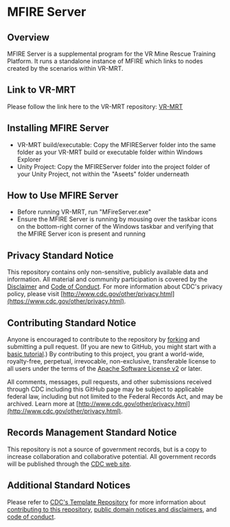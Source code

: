 # MFIRE Server
## Overview
MFIRE Server is a supplemental program for the VR Mine Rescue Training Platform. It runs a standalone instance of MFIRE which links to nodes created by the scenarios within VR-MRT.

## Link to VR-MRT
Please follow the link here to the VR-MRT repository: [VR-MRT](https://github.com/CDCgov/vr-mine-rescue-training)

## Installing MFIRE Server
* VR-MRT build/executable: Copy the MFIREServer folder into the same folder as your VR-MRT build or executable folder within Windows Explorer
* Unity Project: Copy the MFIREServer folder into the project folder of your Unity Project, not within the "Aseets" folder underneath

## How to Use MFIRE Server
* Before running VR-MRT, run "MFireServer.exe"
* Ensure the MFIRE Server is running by mousing over the taskbar icons on the bottom-right corner of the Windows taskbar and verifying that the MFIRE Server icon is present and running

## Privacy Standard Notice

This repository contains only non-sensitive, publicly available data and
information. All material and community participation is covered by the
[Disclaimer](https://github.com/CDCgov/template/blob/master/DISCLAIMER.md)
and [Code of Conduct](https://github.com/CDCgov/template/blob/master/code-of-conduct.md).
For more information about CDC's privacy policy, please visit [http://www.cdc.gov/other/privacy.html](https://www.cdc.gov/other/privacy.html).

## Contributing Standard Notice

Anyone is encouraged to contribute to the repository by [forking](https://help.github.com/articles/fork-a-repo)
and submitting a pull request. (If you are new to GitHub, you might start with a
[basic tutorial](https://help.github.com/articles/set-up-git).) By contributing
to this project, you grant a world-wide, royalty-free, perpetual, irrevocable,
non-exclusive, transferable license to all users under the terms of the
[Apache Software License v2](http://www.apache.org/licenses/LICENSE-2.0.html) or
later.

All comments, messages, pull requests, and other submissions received through
CDC including this GitHub page may be subject to applicable federal law, including but not limited to the Federal Records Act, and may be archived. Learn more at [http://www.cdc.gov/other/privacy.html](http://www.cdc.gov/other/privacy.html).

## Records Management Standard Notice

This repository is not a source of government records, but is a copy to increase
collaboration and collaborative potential. All government records will be
published through the [CDC web site](http://www.cdc.gov).

## Additional Standard Notices

Please refer to [CDC's Template Repository](https://github.com/CDCgov/template)
for more information about [contributing to this repository](https://github.com/CDCgov/template/blob/master/CONTRIBUTING.md),
[public domain notices and disclaimers](https://github.com/CDCgov/template/blob/master/DISCLAIMER.md),
and [code of conduct](https://github.com/CDCgov/template/blob/master/code-of-conduct.md).

